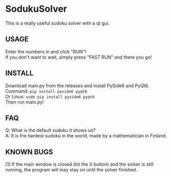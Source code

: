 # SodukuSolver
This is a really useful sudoku solver with a qt gui.

## USAGE
Enter the numbers in and click "RUN"!<br>
If you don't want to wait, simply press "FAST RUN" and there you go!<br>

## INSTALL
Download main.py from the releases and install PySide6 and PyQt6.<br>
Command: `pip install pyside6 pyqt6`<br>
Or Linux: `sudo pip install pyside6 pyqt6`<br>
Then run main.py!<br>

## FAQ
Q: What is the default sudoku it shows us?<br>
A: It is the hardest sudoku in the world, made by a mathematician in Finland.<br>

## KNOWN BUGS
[1] If the main window is closed (hit the X button) and the solver is still running, the program will may stay on until the solver finished.<br>